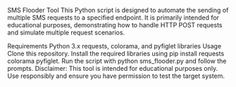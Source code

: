 SMS Flooder Tool
This Python script is designed to automate the sending of multiple SMS requests to a specified endpoint. It is primarily intended for educational purposes, demonstrating how to handle HTTP POST requests and simulate multiple request scenarios.


Requirements
Python 3.x
requests, colorama, and pyfiglet libraries
Usage
Clone this repository.
Install the required libraries using pip install requests colorama pyfiglet.
Run the script with python sms_flooder.py and follow the prompts.
Disclaimer: This tool is intended for educational purposes only. Use responsibly and ensure you have permission to test the target system.
